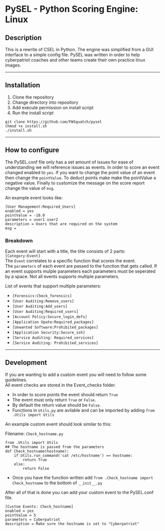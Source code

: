 # PySEL - Python Scoring Engine: Linux

## Description
This is a rewrite of CSEL in Python. The engine was simplified from a GUI interface to a simple config file. PySEL was written in order to help cyberpatriot coaches and other teams create their own practice linux images. 

---
## Installation
1. Clone the repository
2. Change directory into repository
3. Add execute permission on install script
4. Run the install script
   
```
git clone https://github.com/FWSquatch/pysel
chmod +x install.sh
./install.sh
```

---
## How to configure 
The PySEL.conf file only has a set amount of issues for ease of understanding we will reference issues as events. In order to score an event changed enabled to `yes`. If you want to change the point value of an event then change the `pointValue`. To deduct points make make the pointValue a negative value. Finally to customize the message on the score report change the value of `msg`.
  
An example event looks like: 
```
[User Management:Required_Users]
enabled = yes
pointValue = -10.0
parameters = user1 user2
description = Users that are required on the system
msg = 
```
### Breakdown
Each event will start with a title, the title consists of 2 parts: `[Category:Event]`  
The `Event` correlates to a specific function that scores the event.  
The `parameters` of each event are passed to the function that gets called. If an event supports mulple parameters each parameters must be seperated by a space. Not all events supports multiple parameters. 

List of events that support multiple parameters:
- `[Forensics:Check_forensics]`
- `[User Auditing:Remove_users]`
- `[User Auditing:Add_users]`
- `[User Auditing:Required_users]`
- `[Account Policy:Secure_login_defs]`
- `[Application Upate:Required_packages]`
- `[Unwanted Software:Prohibited_packages]`
- `[Application Security:Secure_ssh]`
- `[Service Auditing: Required_services]`
- `[Service Auditing: Prohibited_services]`


---
## Development
If you are wanting to add a custom event you will need to follow some guidelines.  
All event checks are stored in the Event_checks folder. 
- In order to score points the event should return `True`
- The event must only return `True` or `False`.  
- By default the return value should be `False`. 
- Functions in `Utils.py` are avilable and can be imported by adding `from .Utils import Utils`
  
An example custom event should look similar to this:
  
Filename: `Check_hostname.py`
```
from .Utils import Utils
## The hostname is passed from the parameters
def Check_hostname(hostname):
    if Utils.run_command('cat /etc/hostname') == hostname:
        return True
    else:
        return False
```

- Once you have the function written add `from .Check_hostname import Check_hostname` to the bottom of `__init__.py`


After all of that is done you can add your custom event to the PySEL.conf file. 
```
[Custom Events: Check_hostname]
enabled = yes
pointValue = 5
parameters = Cyberpatriot
description = Make sure the hostname is set to "Cyberpatriot"
```